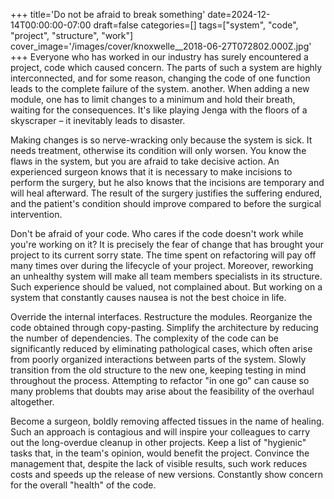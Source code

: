 +++
title='Do not be afraid to break something'
date=2024-12-14T00:00:00-07:00
draft=false
categories=[]
tags=["system", "code", "project", "structure", "work"]
cover_image='/images/cover/knoxwelle__2018-06-27T072802.000Z.jpg'
+++
Everyone who has worked in our industry has surely encountered a project, code
which caused concern. The parts of such a system are highly interconnected, and for some reason, changing the code of one function leads to the complete failure of the system.
another. When adding a new module, one has to limit changes to a minimum and hold their breath, waiting for the consequences. It's like playing Jenga with the floors of a skyscraper – it inevitably leads to disaster.

Making changes is so nerve-wracking only because the system is sick. 
It needs treatment, otherwise its condition will only worsen. You know the flaws in the system, but you are afraid to take decisive action. An experienced surgeon knows that it is necessary to make incisions to perform the surgery, but he also knows that the incisions are temporary and will heal afterward. The result of the surgery justifies the suffering endured, and the patient's condition should improve compared to before the surgical intervention.

Don't be afraid of your code. Who cares if the code doesn't work while you're working on it? It is precisely the fear of change that has brought your project to its current sorry state. The time spent on refactoring will pay off many times over during the lifecycle of your project. Moreover, reworking an unhealthy system will make all team members specialists in its structure. Such experience should be valued, not complained about. But working on a system that constantly causes nausea is not the best choice in life.

Override the internal interfaces. Restructure the modules. Reorganize the code obtained through copy-pasting. Simplify the architecture by reducing the number of dependencies. The complexity of the code can be significantly reduced by eliminating pathological cases, which often arise from poorly organized interactions between parts of the system. Slowly transition from the old structure to the new one, keeping testing in mind throughout the process. Attempting to refactor "in one go" can cause so many problems that doubts may arise about the feasibility of the overhaul altogether.

Become a surgeon, boldly removing affected tissues in the name of healing. Such an approach is contagious and will inspire your colleagues to carry out the long-overdue cleanup in other projects. Keep a list of "hygienic" tasks that, in the team's opinion, would benefit the project. Convince the management that, despite the lack of visible results, such work reduces costs and speeds up the release of new versions. Constantly show concern for the overall "health" of the code.